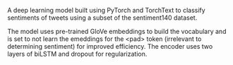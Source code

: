 A deep learning model built using PyTorch and TorchText to classify sentiments of tweets using a subset of the sentiment140 dataset.

The model uses pre-trained GloVe embeddings to build the vocabulary and is set to not learn the emeddings for the &#60;pad&#62; token (irrelevant to determining sentiment) for improved efficiency. 
The encoder uses two layers of biLSTM and dropout for regularization.

